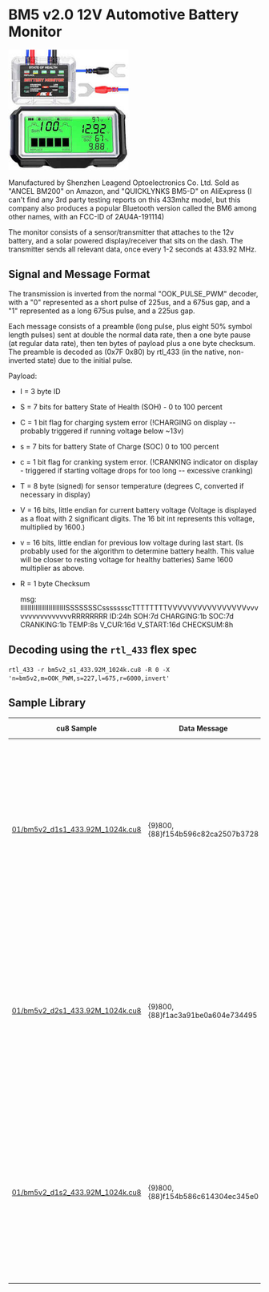 # BM5 v2.0 12V Automotive Battery Monitor

<img src="ancel_bm200.jpg" alt="Ancel BM200" height="240">

Manufactured by Shenzhen Leagend Optoelectronics Co. Ltd.  Sold as "ANCEL BM200" on Amazon, and "QUICKLYNKS BM5-D" on AliExpress
(I can't find any 3rd party testing reports on this 433mhz model, but this company also produces a popular Bluetooth version called the 
BM6 among other names, with an FCC-ID of 2AU4A-191114)

The monitor consists of a sensor/transmitter that attaches to the 12v battery, and a solar powered display/receiver that sits on the dash.  The transmitter sends all relevant data, once every 1-2 seconds at 433.92 MHz.

## Signal and Message Format
The transmission is inverted from the normal "OOK_PULSE_PWM" decoder, with a "0" represented as a short pulse of 225us, and a 675us gap,
and a "1" represented as a long 675us pulse, and a 225us gap.

Each message consists of a preamble (long pulse, plus eight 50% symbol length pulses) sent at double the normal data rate, then a one byte pause (at regular data rate),
then ten bytes of payload plus a one byte checksum.  The preamble is decoded as (0x7F 0x80) by rtl_433 (in the native, non-inverted state) due to the initial pulse.

Payload:

- I = 3 byte ID
- S = 7 bits for battery State of Health (SOH) - 0 to 100 percent
- C = 1 bit flag for charging system error (!CHARGING on display --probably triggered if running voltage below ~13v)
- s = 7 bits for battery State of Charge (SOC) 0 to 100 percent
- c = 1 bit flag for cranking system error. (!CRANKING indicator on display - triggered if starting voltage drops for too long -- excessive cranking)
- T = 8 byte (signed) for sensor temperature (degrees C, converted if necessary in display)
- V = 16 bits, little endian for current battery voltage (Voltage is displayed as a float with 2 significant digits.  The 16 bit int represents this
      voltage, multiplied by 1600.)
- v = 16 bits, little endian for previous low voltage during last start.  (Is probably used for the algorithm to determine battery health.  This value
      will be closer to resting voltage for healthy batteries) Same 1600 multiplier as above.
- R = 1 byte Checksum

    msg:    IIIIIIIIIIIIIIIIIIIIIIIISSSSSSSCssssssscTTTTTTTTVVVVVVVVVVVVVVVVvvvvvvvvvvvvvvvvRRRRRRRR
    ID:24h SOH:7d CHARGING:1b SOC:7d CRANKING:1b TEMP:8s V_CUR:16d V_START:16d CHECKSUM:8h



## Decoding using the `rtl_433` flex spec

`rtl_433 -r bm5v2_s1_433.92M_1024k.cu8 -R 0 -X 'n=bm5v2,m=OOK_PWM,s=227,l=675,r=6000,invert'`



## Sample Library

| cu8 Sample                                                         | Data Message                       | Decoded Data  |
|--------------------------------------------------------------------|------------------------------------|--------------------------------------------|
| [01/bm5v2_d1s1_433.92M_1024k.cu8](01/bm5v2_d1s1_433.92M_1024k.cu8) | {9}800, {88}f154b596c82ca2507b3728 | (Preamble), Device_ID : F154B5 State of Health: 75 %  Cranking System Error: 0  State of Charge: 100 %  Charging System Error: 0  Temperature: 44 C  Current Battery Voltage: 12.90 Starting Voltage: 8.88 |
| [01/bm5v2_d2s1_433.92M_1024k.cu8](01/bm5v2_d2s1_433.92M_1024k.cu8) | {9}800, {88}f1ac3a91be0a604e734495 | (Preamble), Device_ID : F1AC3A State of Health: 72 % Cranking System Error: 1  State of Charge: 95 %  Charging System Error: 0  Temperature: 10 C  Current Battery Voltage: 12.54  Starting Voltage: 10.95 |
| [01/bm5v2_d1s2_433.92M_1024k.cu8](01/bm5v2_d1s2_433.92M_1024k.cu8) | {9}800, {88}f154b586c614304ec345e0 | (Preamble), Device_ID : F154B5 State of Health: 67 % Cranking System Error: 0  State of Charge: 99 %  Charging System Error: 0  Temperature: 20 C  Current Battery Voltage: 12.51   Starting Voltage: 11.16 |

